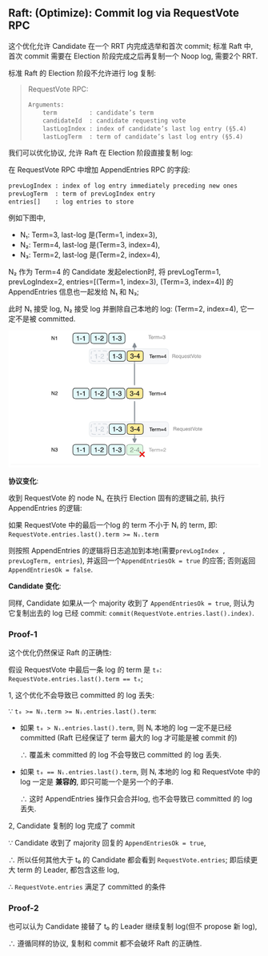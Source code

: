 ## Raft: (Optimize): Commit log via RequestVote RPC


这个优化允许 Candidate 在一个 RRT 内完成选举和首次 commit;
标准 Raft 中, 首次 commit 需要在 Election 阶段完成之后再复制一个 Noop log, 需要2个 RRT.


标准 Raft 的 Election 阶段不允许进行 log 复制:

> RequestVote RPC:
> ```
> Arguments:
>     term         : candidate’s term
>     candidateId  : candidate requesting vote
>     lastLogIndex : index of candidate’s last log entry (§5.4)
>     lastLogTerm  : term of candidate’s last log entry (§5.4)
> ```

我们可以优化协议, 允许 Raft 在 Election 阶段直接复制 log:

在 RequestVote RPC 中增加 AppendEntries RPC 的字段:

```
prevLogIndex : index of log entry immediately preceding new ones
prevLogTerm  : term of prevLogIndex entry
entries[]    : log entries to store
```

例如下图中,
- N₁: Term=3, last-log 是(Term=1, index=3),
- N₂: Term=4, last-log 是(Term=3, index=4),
- N₃: Term=2, last-log 是(Term=2, index=4),

N₂ 作为 Term=4 的 Candidate 发起election时,
将 prevLogTerm=1, prevLogIndex=2, entries=[(Term=1, index=3), (Term=3, index=4)]
的 AppendEntries 信息也一起发给 N₁ 和 N₃;

此时 N₁ 接受 log, N₂ 接受 log 并删除自己本地的 log: (Term=2, index=4),
它一定不是被 committed.

![](raft-election-append-entries.excalidraw.png)


**协议变化**:

收到 RequestVote 的 node Nᵢ, 在执行 Election 固有的逻辑之前,
执行 AppendEntries 的逻辑:

如果 RequestVote 中的最后一个log 的 term 不小于 Nᵢ 的 term, 即: `RequestVote.entries.last().term >= Nᵢ.term`

则按照 AppendEntries 的逻辑将日志追加到本地(需要`prevLogIndex , prevLogTerm, entries`),
并返回一个`AppendEntriesOk = true` 的应答; 否则返回`AppendEntriesOk = false`.


**Candidate 变化**:

同样, Candidate 如果从一个 majority 收到了 `AppendEntriesOk = true`,
则认为它复制出去的 log 已经 commit: `commit(RequestVote.entries.last().index)`.


### Proof-1

这个优化仍然保证 Raft 的正确性:

假设 RequestVote 中最后一条 log 的 term 是 `t₀`: `RequestVote.entries.last().term == t₀`;


1, 这个优化不会导致已 committed 的 log 丢失:

∵ `t₀ >= Nᵢ.term >= Nᵢ.entries.last().term`:

-   如果 `t₀ > Nᵢ.entries.last().term`,
    则 Nᵢ 本地的 log 一定不是已经 committed (Raft 已经保证了 term 最大的 log
    才可能是被 commit 的)

    ∴ 覆盖未 committed 的 log 不会导致已 committed 的 log 丢失.

-   如果 `t₀ == Nᵢ.entries.last().term`,
    则 Nᵢ 本地的 log 和 RequestVote 中的 log 一定是 **兼容的**, 即只可能一个是另一个的子串.

    ∴ 这时 AppendEntries 操作只会合并log, 也不会导致已 committed 的 log 丢失.


2, Candidate 复制的 log 完成了 commit

∵ Candidate 收到了 majority 回复的 `AppendEntriesOk = true`,

∴ 所以任何其他大于 t₀ 的 Candidate 都会看到 `RequestVote.entries`;
即后续更大 term 的 Leader, 都包含这些 log,

∴ `RequestVote.entries` 满足了 committed 的条件


### Proof-2

也可以认为 Candidate 接替了 t₀ 的 Leader 继续复制 log(但不 propose 新 log),

∴ 遵循同样的协议, 复制和 commit 都不会破坏 Raft 的正确性.
